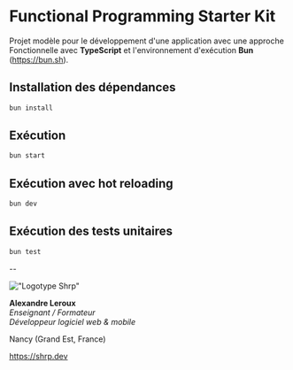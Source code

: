 # Functional Programming Starter Kit

Projet modèle pour le développement d'une application avec une approche Fonctionnelle avec __TypeScript__ et l'environnement d'exécution __Bun__ (<https://bun.sh>).

## Installation des dépendances

```sh
bun install
```

## Exécution

```sh
bun start
```

## Exécution avec hot reloading

```sh
bun dev
```

## Exécution des tests unitaires

```sh
bun test
```

--

!["Logotype Shrp"](https://sherpa.one/images/sherpa-logotype.png)

__Alexandre Leroux__  
_Enseignant / Formateur_  
_Développeur logiciel web & mobile_

Nancy (Grand Est, France)

<https://shrp.dev>
